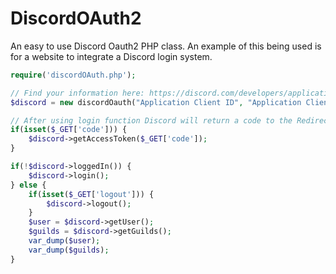 # DiscordOAuth2
An easy to use Discord Oauth2 PHP class. An example of this being used is for a website to integrate a Discord login system.

```php
require('discordOAuth.php');

// Find your information here: https://discord.com/developers/applications
$discord = new discordOauth("Application Client ID", "Application Client Secret", "OAuth2 scope", "Redirect URI");

// After using login function Discord will return a code to the Redirect URI. Only put this on your Redirect URI page.
if(isset($_GET['code'])) {
    $discord->getAccessToken($_GET['code']);
}

if(!$discord->loggedIn()) {
    $discord->login();
} else {
    if(isset($_GET['logout'])) {
        $discord->logout();
    }
    $user = $discord->getUser();
    $guilds = $discord->getGuilds();
    var_dump($user);
    var_dump($guilds);
}
```
